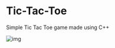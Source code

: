 # Tic-Tac-Toe
Simple Tic Tac Toe game made using C++

![img](https://cdn1.sportngin.com/attachments/roster_player_info/eafc-150742992/brendan_breschard_medium.png)
